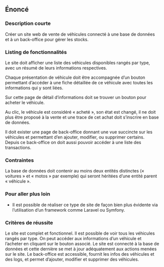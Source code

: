 ## Énoncé

### Description courte

Créer un site web de vente de véhicules connecté à une base de données et à un back-office pour gérer les stocks.

### Listing de fonctionnalités

Le site doit afficher une liste des véhicules disponibles rangés par type, avec un résumé de leurs informations respectives.

Chaque présentation de véhicule doit être accompagnée d’un bouton permettant d’accéder à une fiche détaillée de ce véhicule avec toutes les informations qui y sont liées.

Sur cette page de détail d’informations doit se trouver un bouton pour acheter le véhicule.

Au clic, le véhicule est considéré « acheté », son état est changé, il ne doit plus être proposé à la vente et une trace de cet achat doit s’inscrire en base de données.

Il doit exister une page de back-office donnant une vue succincte sur les véhicules et permettant d’en ajouter, modifier, ou supprimer certains. Depuis ce back-office on doit aussi pouvoir accéder à une liste des transactions.

### Contraintes

La base de données doit contenir au moins deux entités distinctes (« voitures » et « motos » par exemple) qui seront héritées d’une entité parent « véhicule ».

### Pour aller plus loin

- Il est possible de réaliser ce type de site de façon bien plus évidente via l’utilisation d’un framework comme Laravel ou Symfony.

### Critères de réussite

Le site est complet et fonctionnel. Il est possible de voir tous les véhicules rangés par type. On peut accéder aux informations d’un véhicule et l’acheter en cliquant sur le bouton associé. Le site est connecté à la base de données et cette dernière se met à jour adéquatement aux actions menées sur le site. Le back-office est accessible, fournit les infos des véhicules et des logs, et permet d’ajouter, modifier et supprimer des véhicules.
